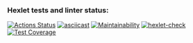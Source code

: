 ### Hexlet tests and linter status:
[![Actions Status](https://github.com/AlinLob/frontend-project-46/workflows/hexlet-check/badge.svg)](https://github.com/AlinLob/frontend-project-46/actions)
[![asciicast](https://asciinema.org/a/KZsWYwg1XXdGmiZaJZufmygpW.svg)](https://asciinema.org/a/KZsWYwg1XXdGmiZaJZufmygpW)
[![Maintainability](https://api.codeclimate.com/v1/badges/4ed2ec75ca80162b428b/maintainability)](https://codeclimate.com/github/AlinLob/frontend-project-46/maintainability)
[![hexlet-check](https://github.com/AlinLob/frontend-project-46/actions/workflows/hexlet-check.yml/badge.svg)](https://github.com/AlinLob/frontend-project-46/actions/workflows/hexlet-check.yml)
[![Test Coverage](https://api.codeclimate.com/v1/badges/4ed2ec75ca80162b428b/test_coverage)](https://codeclimate.com/github/AlinLob/frontend-project-46/test_coverage)